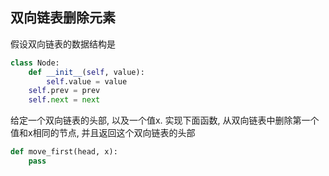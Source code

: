 ## 双向链表删除元素
假设双向链表的数据结构是
```python
class Node:
    def __init__(self, value):
        self.value = value
	self.prev = prev
	self.next = next
```
给定一个双向链表的头部, 以及一个值x. 实现下面函数, 从双向链表中删除第一个值和x相同的节点, 并且返回这个双向链表的头部
```python
def move_first(head, x):
    pass
```
